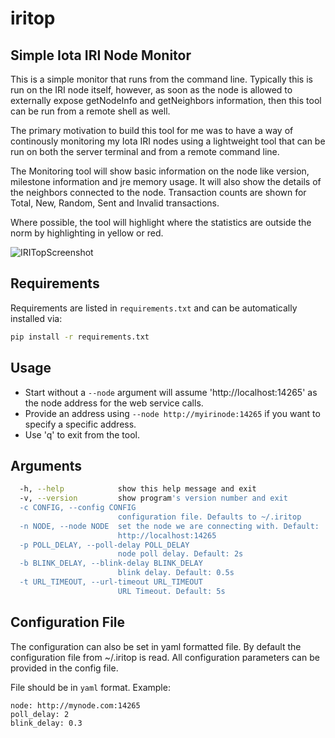 # iritop

##  Simple Iota IRI Node Monitor

This is a simple monitor that runs from the command line. Typically this is run on the IRI node itself, however, as soon as the node is allowed to externally expose getNodeInfo and getNeighbors information, then this tool can be run from a remote shell as well.

The primary motivation to build this tool for me was to have a way of continously monitoring my Iota IRI nodes using a lightweight tool that can be run on both the server terminal and from a remote command line.

The Monitoring tool will show basic information on the node like version, milestone information and jre memory usage. It will also show the details of the neighbors connected to the node. Transaction counts are shown for Total, New, Random, Sent and Invalid transactions.

Where possible, the tool will highlight where the statistics are outside the norm by highlighting in yellow or red.

![IRITopScreenshot](https://raw.githubusercontent.com/maeck70/iritop/master/img/IRITop.png)

## Requirements

Requirements are listed in `requirements.txt` and can be automatically installed via:

```sh
pip install -r requirements.txt
```

## Usage

- Start without a `--node` argument will assume 'http://localhost:14265' as the node address for the web service calls.
- Provide an address using `--node http://myirinode:14265` if you want to specify a specific address.
- Use 'q' to exit from the tool.

## Arguments

```sh
  -h, --help            show this help message and exit
  -v, --version         show program's version number and exit
  -c CONFIG, --config CONFIG
                        configuration file. Defaults to ~/.iritop
  -n NODE, --node NODE  set the node we are connecting with. Default:
                        http://localhost:14265
  -p POLL_DELAY, --poll-delay POLL_DELAY
                        node poll delay. Default: 2s
  -b BLINK_DELAY, --blink-delay BLINK_DELAY
                        blink delay. Default: 0.5s
  -t URL_TIMEOUT, --url-timeout URL_TIMEOUT
                        URL Timeout. Default: 5s
```

## Configuration File

The configuration can also be set in yaml formatted file. By default the configuration file from ~/.iritop is read. All configuration parameters can be provided in the config file.

File should be in `yaml` format. Example:

```
node: http://mynode.com:14265
poll_delay: 2
blink_delay: 0.3
```
